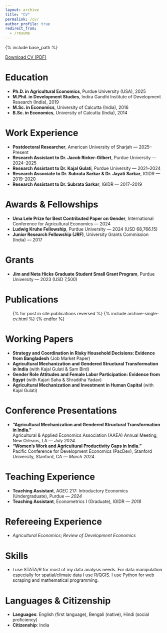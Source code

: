 ```yaml
---
layout: archive
title: "CV"
permalink: /cv/
author_profile: true
redirect_from:
  - /resume
---
```


{% include base_path %}

[Download CV (PDF)](/files/Koustuv_Saha_CV.pdf)

Education
======
* **Ph.D. in Agricultural Economics**, Purdue University (USA), 2025
* **M.Phil. in Development Studies**, Indira Gandhi Institute of Development Research (India), 2019
* **M.Sc. in Economics**, University of Calcutta (India), 2016
* **B.Sc. in Economics**, University of Calcutta (India), 2014

Work Experience
======
* **Postdoctoral Researcher**, American University of Sharjah — 2025–Present
* **Research Assistant to Dr. Jacob Ricker-Gilbert**, Purdue University — 2024–2025
* **Research Assistant to Dr. Kajal Gulati**, Purdue University — 2021–2024
* **Research Associate to Dr. Subrata Sarkar & Dr. Jayati Sarkar**, IGIDR — 2019–2020
* **Research Assistant to Dr. Subrata Sarkar**, IGIDR — 2017–2019

Awards & Fellowships
======
* **Uma Lele Prize for Best Contributed Paper on Gender**, International Conference for Agricultural Economics — 2024
* **Ludwig Kruhe Fellowship**, Purdue University — 2024 (USD 68,766.15)
* **Junior Research Fellowship (JRF)**, University Grants Commission (India) — 2017

Grants
======
* **Jim and Neta Hicks Graduate Student Small Grant Program**, Purdue University — 2023 (USD 7,500)

Publications
======
<ul>
{% for post in site.publications reversed %}
  {% include archive-single-cv.html %}
{% endfor %}
</ul>

Working Papers
======
* **Strategy and Coordination in Risky Household Decisions: Evidence from Bangladesh** (Job Market Paper)
* **Agricultural Mechanization and Gendered Structural Transformation in India** (with Kajal Gulati & Sam Bird)
* **Gender Role Attitudes and Female Labor Participation: Evidence from Egypt** (with Kajari Saha & Shraddha Yadav)
* **Agricultural Mechanization and Investment in Human Capital** (with Kajal Gulati)

Conference Presentations
======
* **“Agricultural Mechanization and Gendered Structural Transformation in India.”**  
  Agricultural & Applied Economics Association (AAEA) Annual Meeting, New Orleans, LA — *July 2024*.
* **“Women’s Work and Agricultural Productivity Gaps in India.”**  
  Pacific Conference for Development Economics (PacDev), Stanford University, Stanford, CA — *March 2024*.

Teaching Experience
======
* **Teaching Assistant**, AGEC 217: Introductory Economics (Undergraduate), Purdue — *2024*
* **Teaching Assistant**, Econometrics I (Graduate), IGIDR — *2018*

Refereeing Experience
======
* *Agricultural Economics*; *Review of Development Economics*

Skills
======
* I use STATA/R for most of my data analysis needs. For data manipulation especially for spatial/climate data I use R/QGIS. I use Python for web scraping and mathematical programming.

Languages & Citizenship
======
* **Languages**: English (first language), Bengali (native), Hindi (social proficiency)  
* **Citizenship**: India
